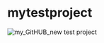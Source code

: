 # mytestproject
![my_GitHUB_new](https://github.com/leva1999/mytestproject/workflows/my_GitHUB_new/badge.svg?branch=master)
test project
